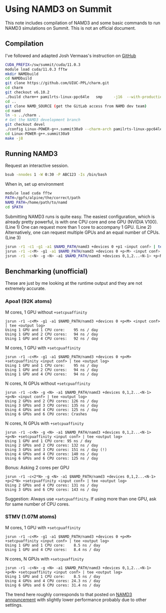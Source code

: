 
# Using NAMD3 on Summit

This note includes compilation of NAMD3 and some basic commands to run NAMD3 simulations on Summit.
This is not an official document.

## Compilation

I've followed and adapted Josh Vermaas's instruction on [GitHub](https://github.com/jvermaas/Software-Building-Instructions/blob/main/NAMD.md)

```bash
CUDA_PREFIX=/sw/summit/cuda/11.0.3
module load cuda/11.0.3 fftw
mkdir NAMDbuild
cd NAMDbuild
git clone https://github.com/UIUC-PPL/charm.git
cd charm
git checkout v6.10.2
./build charm++ pamilrts-linux-ppc64le   smp     -j16  --with-production
cd ..
git clone NAMD_SOURCE (get the GitLab access from NAMD dev team)
cd namd
ln -s ../charm .
# Get the NAMD3 development branch
git checkout devel
./config Linux-POWER-g++.summit30a9 --charm-arch pamilrts-linux-ppc64le-smp --with-fftw3 --with-cuda --cuda-prefix $CUDA_PREFIX --with-single-node-cuda
cd Linux-POWER-g++.summit30a9
make -j8
```

## Running NAMD3

Request an interactive session.

```bash
bsub -nnodes 1 -W 0:30 -P ABC123 -Is /bin/bash
```

When in, set up environment

```bash
module load cuda fftw
PATH=/gpfs/alpine/the/correct/path
NAMD_PATH=/home/path/to/namd
cd $PATH
```

Submitting NAMD3 runs is quite easy.
The easiest configuration, which is already pretty powerful, is with one CPU core and one GPU (NVIDIA V100). (Line 1)
One can request more than 1 core to accompany 1 GPU. (Line 2)
Alternatively, one can request multiple GPUs and an equal number of CPUs. (Line 3)

```bash
jsrun -r1 -c1 -g1 -a1 $NAMD_PATH/namd3 +devices 0 +p1 <input conf> | tee <output log>
jsrun -r1 -c<M> -g1 -a1 $NAMD_PATH/namd3 +devices 0 +p<M> <input conf> | tee <output log>
jsrun -r1 -c<N> -g <N> -a1 $NAMD_PATH/namd3 +devices 0,1,2...<N-1> +p<N> +setcpuaffinity <input conf> | tee <output log>
```


## Benchmarking (unofficial)

These are just by me looking at the runtime output and they are not extremely accurate.

### Apoa1 (92K atoms)

M cores, 1 GPU without `+setcpuaffinity`
```
jsrun -r1 -c<M> -g1 -a1 $NAMD_PATH/namd3 +devices 0 +p<M> <input conf> | tee <output log>
Using 1 GPU and 1 CPU core:    95 ns / day
Using 1 GPU and 2 CPU cores:   94 ns / day
Using 1 GPU and 4 CPU cores:   92 ns / day
```

M cores, 1 GPU with `+setcpuaffinity`
```
jsrun -r1 -c<M> -g1 -a1 $NAMD_PATH/namd3 +devices 0 +p<M> +setcpuaffinity <input conf> | tee <output log>
Using 1 GPU and 1 CPU core:    95 ns / day
Using 1 GPU and 2 CPU cores:   94 ns / day
Using 1 GPU and 4 CPU cores:   94 ns / day
```


N cores, N GPUs without `+setcpuaffinity`
```
jsrun -r1 -c<N> -g <N> -a1 $NAMD_PATH/namd3 +devices 0,1,2...<N-1> +p<N> <input conf> | tee <output log>
Using 2 GPUs and 2 CPU cores: 126 ns / day
Using 3 GPUs and 3 CPU cores: 135 ns / day
Using 4 GPUs and 4 CPU cores: 125 ns / day
Using 6 GPUs and 6 CPU cores: Crashes
```

N cores, N GPUs with `+setcpuaffinity`
```
jsrun -r1 -c<N> -g <N> -a1 $NAMD_PATH/namd3 +devices 0,1,2...<N-1> +p<N> +setcpuaffinity <input conf> | tee <output log>
Using 1 GPU and 1 CPU core: 95 ns / day
Using 2 GPUs and 2 CPU cores: 132 ns / day
Using 3 GPUs and 3 CPU cores: 151 ns / day (!)
Using 4 GPUs and 4 CPU cores: 140 ns / day
Using 6 GPUs and 6 CPU cores: 125 ns / day
```

Bonus: Asking 2 cores per GPU
```
jsrun -r1 -c<2*N> -g <N> -a1 $NAMD_PATH/namd3 +devices 0,1,2...<N-1> +p<2*N> +setcpuaffinity <input conf> | tee <output log>
Using 2 GPUs and 4 CPU cores: 131 ns / day
Using 3 GPUs and 6 CPU cores: 143 ns / day

```

Suggestion: Always use `+setcpuaffinity`. If using more than one GPU, ask for same number of CPU cores. 


### STMV (1.07M atoms)

M cores, 1 GPU with `+setcpuaffinity`
```
jsrun -r1 -c<M> -g1 -a1 $NAMD_PATH/namd3 +devices 0 +p<M> +setcpuaffinity <input conf> | tee <output log>
Using 1 GPU and 1 CPU core:    8.5 ns / day
Using 1 GPU and 4 CPU cores:   8.4 ns / day
```

N cores, N GPUs with `+setcpuaffinity`
```
jsrun -r1 -c<N> -g <N> -a1 $NAMD_PATH/namd3 +devices 0,1,2...<N-1> +p<N> +setcpuaffinity <input conf> | tee <output log>
Using 1 GPU and 1 CPU core:    8.5 ns / day
Using 4 GPUs and 4 CPU cores: 24.3 ns / day
Using 6 GPUs and 6 CPU cores: 31.4 ns / day
```

The trend here roughly corresponds to that posted on [NAMD3 announcement](http://www.ks.uiuc.edu/Research/namd/alpha/3.0alpha/) with slightly lower performance probably due to other settings.
